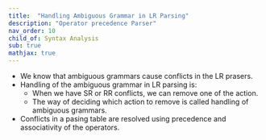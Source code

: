 ```yaml
---
title:  "Handling Ambiguous Grammar in LR Parsing"
description: "Operator precedence Parser"
nav_order: 10
child_of: Syntax Analysis
sub: true
mathjax: true
---
```


- We know that ambiguous grammars cause conflicts in the LR prasers.
- Handling of the ambiguous grammar in LR parsing is:
    - When we have SR or RR conflicts, we can remove one of the action.
    - The way of deciding which action to remove is called handling of ambiguous grammars.
- Conflicts in a pasing table are resolved using precedence and associativity of the operators.